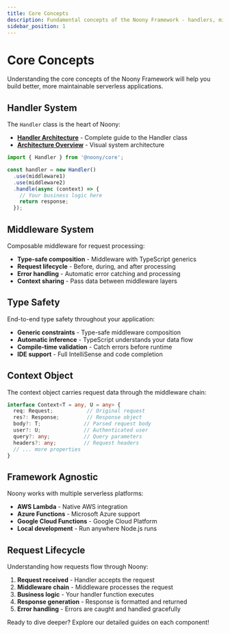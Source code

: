 ```yaml
---
title: Core Concepts
description: Fundamental concepts of the Noony Framework - handlers, middleware, and type safety
sidebar_position: 1
---
```


# Core Concepts

Understanding the core concepts of the Noony Framework will help you build better, more maintainable serverless applications.

## Handler System

The `Handler` class is the heart of Noony:

- **[Handler Architecture](/docs/core-concepts/Handler-Complete-Guide)** - Complete guide to the Handler class
- **[Architecture Overview](/docs/core-concepts/architecture-overview)** - Visual system architecture

```typescript
import { Handler } from '@noony/core';

const handler = new Handler()
  .use(middleware1)
  .use(middleware2)
  .handle(async (context) => {
    // Your business logic here
    return response;
  });
```

## Middleware System

Composable middleware for request processing:

- **Type-safe composition** - Middleware with TypeScript generics
- **Request lifecycle** - Before, during, and after processing
- **Error handling** - Automatic error catching and processing
- **Context sharing** - Pass data between middleware layers

## Type Safety

End-to-end type safety throughout your application:

- **Generic constraints** - Type-safe middleware composition
- **Automatic inference** - TypeScript understands your data flow
- **Compile-time validation** - Catch errors before runtime
- **IDE support** - Full IntelliSense and code completion

## Context Object

The context object carries request data through the middleware chain:

```typescript
interface Context<T = any, U = any> {
  req: Request;           // Original request
  res?: Response;         // Response object
  body?: T;              // Parsed request body
  user?: U;              // Authenticated user
  query?: any;           // Query parameters
  headers?: any;         // Request headers
  // ... more properties
}
```

## Framework Agnostic

Noony works with multiple serverless platforms:

- **AWS Lambda** - Native AWS integration
- **Azure Functions** - Microsoft Azure support
- **Google Cloud Functions** - Google Cloud Platform
- **Local development** - Run anywhere Node.js runs

## Request Lifecycle

Understanding how requests flow through Noony:

1. **Request received** - Handler accepts the request
2. **Middleware chain** - Middleware processes the request
3. **Business logic** - Your handler function executes
4. **Response generation** - Response is formatted and returned
5. **Error handling** - Errors are caught and handled gracefully

Ready to dive deeper? Explore our detailed guides on each component!
